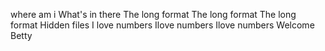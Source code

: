 where am i
What's in there
The long format
The long format
The long format
Hidden files
I love numbers
Ilove numbers
Ilove numbers
Welcome
Betty
